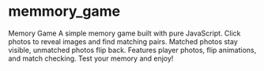 # memmory_game
Memory Game  A simple memory game built with pure JavaScript. Click photos to reveal images and find matching pairs. Matched photos stay visible, unmatched photos flip back. Features player photos, flip animations, and match checking. Test your memory and enjoy!
